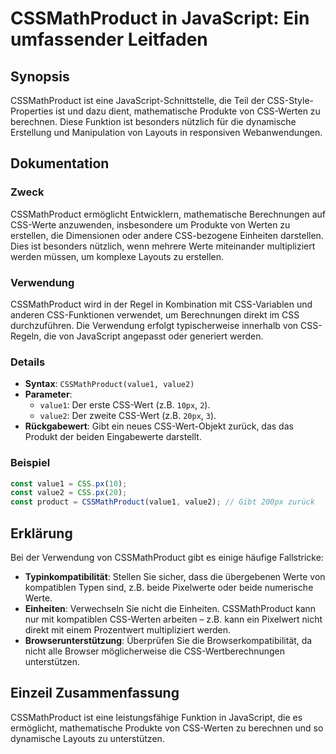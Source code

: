 <!--
Meta Description: # CSSMathProduct in JavaScript: Ein umfassender Leitfaden ## Synopsis CSSMathProduct ist eine JavaScript-Schnittstelle, die Teil der CSS-Style-Propert...
Meta Keywords: css, die, cssmathproduct, von, der
-->

# CSSMathProduct in JavaScript: Ein umfassender Leitfaden

## Synopsis
CSSMathProduct ist eine JavaScript-Schnittstelle, die Teil der CSS-Style-Properties ist und dazu dient, mathematische Produkte von CSS-Werten zu berechnen. Diese Funktion ist besonders nützlich für die dynamische Erstellung und Manipulation von Layouts in responsiven Webanwendungen.

## Dokumentation
### Zweck
CSSMathProduct ermöglicht Entwicklern, mathematische Berechnungen auf CSS-Werte anzuwenden, insbesondere um Produkte von Werten zu erstellen, die Dimensionen oder andere CSS-bezogene Einheiten darstellen. Dies ist besonders nützlich, wenn mehrere Werte miteinander multipliziert werden müssen, um komplexe Layouts zu erstellen.

### Verwendung
CSSMathProduct wird in der Regel in Kombination mit CSS-Variablen und anderen CSS-Funktionen verwendet, um Berechnungen direkt im CSS durchzuführen. Die Verwendung erfolgt typischerweise innerhalb von CSS-Regeln, die von JavaScript angepasst oder generiert werden.

### Details
- **Syntax**: `CSSMathProduct(value1, value2)`
- **Parameter**:
  - `value1`: Der erste CSS-Wert (z.B. `10px`, `2`).
  - `value2`: Der zweite CSS-Wert (z.B. `20px`, `3`).
- **Rückgabewert**: Gibt ein neues CSS-Wert-Objekt zurück, das das Produkt der beiden Eingabewerte darstellt.

### Beispiel
```javascript
const value1 = CSS.px(10);
const value2 = CSS.px(20);
const product = CSSMathProduct(value1, value2); // Gibt 200px zurück
```

## Erklärung
Bei der Verwendung von CSSMathProduct gibt es einige häufige Fallstricke:
- **Typinkompatibilität**: Stellen Sie sicher, dass die übergebenen Werte von kompatiblen Typen sind, z.B. beide Pixelwerte oder beide numerische Werte.
- **Einheiten**: Verwechseln Sie nicht die Einheiten. CSSMathProduct kann nur mit kompatiblen CSS-Werten arbeiten – z.B. kann ein Pixelwert nicht direkt mit einem Prozentwert multipliziert werden.
- **Browserunterstützung**: Überprüfen Sie die Browserkompatibilität, da nicht alle Browser möglicherweise die CSS-Wertberechnungen unterstützen.

## Einzeil Zusammenfassung
CSSMathProduct ist eine leistungsfähige Funktion in JavaScript, die es ermöglicht, mathematische Produkte von CSS-Werten zu berechnen und so dynamische Layouts zu unterstützen.